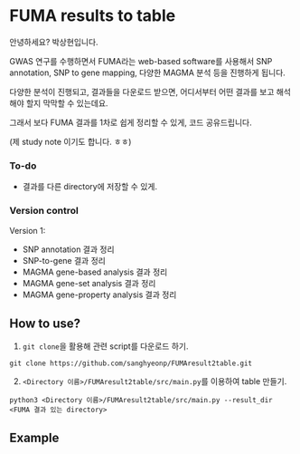 # FUMA results to table

안녕하세요? 박상현입니다.

GWAS 연구를 수행하면서 FUMA라는 web-based software를 사용해서 SNP annotation, SNP to gene mapping, 다양한 MAGMA 분석 등을 진행하게 됩니다.  

다양한 분석이 진행되고, 결과들을 다운로드 받으면, 어디서부터 어떤 결과를 보고 해석해야 할지 막막할 수 있는데요.  

그래서 보다 FUMA 결과를 1차로 쉽게 정리할 수 있게, 코드 공유드립니다.

(제 study note 이기도 합니다. ㅎㅎ)

### To-do
- 결과를 다른 directory에 저장할 수 있게.

### Version control
Version 1:
- SNP annotation 결과 정리
- SNP-to-gene 결과 정리
- MAGMA gene-based analysis 결과 정리
- MAGMA gene-set analysis 결과 정리
- MAGMA gene-property analysis 결과 정리

## How to use?
1. `git clone`을 활용해 관련 script를 다운로드 하기.
```
git clone https://github.com/sanghyeonp/FUMAresult2table.git
```

2. `<Directory 이름>/FUMAresult2table/src/main.py`를 이용하여 table 만들기.
```
python3 <Directory 이름>/FUMAresult2table/src/main.py --result_dir <FUMA 결과 있는 directory>
```

## Example